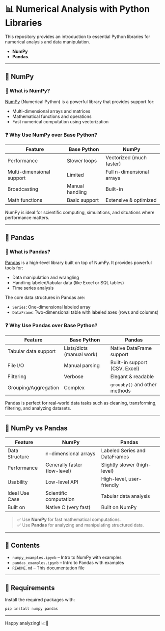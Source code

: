 # 📊 Numerical Analysis with Python Libraries

This repository provides an introduction
to essential Python libraries for numerical analysis and data manipulation.

- **NumPy** 
- **Pandas**.

---

## 🔢 NumPy

### 📌 What is NumPy?

[NumPy](https://numpy.org/) (Numerical Python) is a powerful library that provides support for:

- Multi-dimensional arrays and matrices
- Mathematical functions and operations
- Fast numerical computation using vectorization

### ❓ Why Use NumPy over Base Python?

| Feature              | Base Python      | NumPy                   |
|----------------------|------------------|--------------------------|
| Performance          | Slower loops     | Vectorized (much faster)|
| Multi-dimensional support | Limited       | Full n-dimensional arrays |
| Broadcasting         | Manual handling  | Built-in                 |
| Math functions       | Basic support    | Extensive & optimized    |

NumPy is ideal for scientific computing, simulations, and situations where performance matters.

---

## 🐼 Pandas

### 📌 What is Pandas?

[Pandas](https://pandas.pydata.org/) is a high-level library built on top of NumPy. It provides powerful tools for:

- Data manipulation and wrangling
- Handling labeled/tabular data (like Excel or SQL tables)
- Time series analysis

The core data structures in Pandas are:

- `Series`: One-dimensional labeled array
- `DataFrame`: Two-dimensional table with labeled axes (rows and columns)

### ❓ Why Use Pandas over Base Python?

| Feature              | Base Python               | Pandas                         |
|----------------------|---------------------------|--------------------------------|
| Tabular data support | Lists/dicts (manual work) | Native DataFrame support       |
| File I/O             | Manual parsing            | Built-in support (CSV, Excel)  |
| Filtering            | Verbose                   | Elegant & readable             |
| Grouping/Aggregation | Complex                   | `groupby()` and other methods  |

Pandas is perfect for real-world data tasks such as cleaning, transforming, filtering, and analyzing datasets.

---

## 🤜 NumPy vs Pandas

| Feature                | NumPy                          | Pandas                          |
|------------------------|--------------------------------|----------------------------------|
| Data Structure         | n-dimensional arrays           | Labeled Series and DataFrames   |
| Performance            | Generally faster (low-level)   | Slightly slower (high-level)    |
| Usability              | Low-level API                  | High-level, user-friendly       |
| Ideal Use Case         | Scientific computation         | Tabular data analysis           |
| Built on               | Native C (very fast)           | Built on NumPy                  |

> ✅ Use **NumPy** for fast mathematical computations.  
> ✅ Use **Pandas** for analyzing and manipulating structured data.

---

## 📂 Contents

- `numpy_examples.ipynb` – Intro to NumPy with examples
- `pandas_examples.ipynb` – Intro to Pandas with examples
- `README.md` – This documentation file

---

## 📌 Requirements

Install the required packages with:

```bash
pip install numpy pandas
```

---
Happy analyzing! 📈🐍